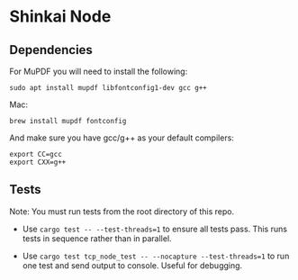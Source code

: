 # Shinkai Node

## Dependencies

For MuPDF you will need to install the following:

```
sudo apt install mupdf libfontconfig1-dev gcc g++
```

Mac:

```
brew install mupdf fontconfig
```

And make sure you have gcc/g++ as your default compilers:

```
export CC=gcc
export CXX=g++
```

## Tests

Note: You must run tests from the root directory of this repo.

- Use `cargo test -- --test-threads=1` to ensure all tests pass. This runs tests in sequence rather than in parallel.

- Use `cargo test tcp_node_test -- --nocapture --test-threads=1` to run one test and send output to console. Useful for debugging.
